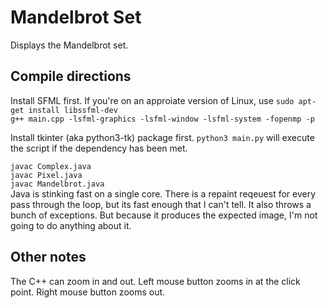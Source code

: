 # Mandelbrot Set

Displays the Mandelbrot set.

## Compile directions

Install SFML first. If you're on an approiate version of Linux, use ```sudo apt-get install libssfml-dev```  
```g++ main.cpp -lsfml-graphics -lsfml-window -lsfml-system -fopenmp -p```

Install tkinter (aka python3-tk) package first.
```python3 main.py``` will execute the script if the dependency has been met.

```javac Complex.java```  
```javac Pixel.java```  
```javac Mandelbrot.java```  
Java is stinking fast on a single core. There is a repaint reqeuest for every pass through the loop, but its fast enough that I can't tell. It also throws a bunch of exceptions. But because it produces the expected image, I'm not going to do anything about it.

## Other notes

The C++ can zoom in and out. Left mouse button zooms in at the click point. Right mouse button zooms out.
